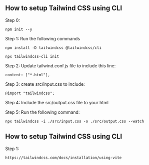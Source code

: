 ## How to setup Tailwind CSS using CLI

Step 0: 
```
npm init --y
```

Step 1: Run the following commands

``` 
npm install -D tailwindcss @tailwindcss/cli

npx tailwindcss-cli init

```

Step 2: Update tailwind.conf.js file to include this line:
```
content: ["*.html"],
```

Step 3: create src/input.css to include:
```
@import "tailwindcss";
```

Step 4: Include the src/output.css file to your html

Step 5: Run the following command:
```
npx tailwindcss -i ./src/input.css -o ./src/output.css --watch
```


## How to setup Tailwind CSS using CLI

Step 1:
```
https://tailwindcss.com/docs/installation/using-vite
```
